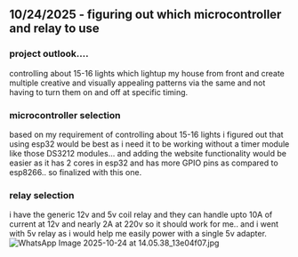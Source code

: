 <!--
  ===================    !!READ THIS NOTICE!!   ====================
  DO NOT edit this file manually. Your changes WILL BE OVERWRITTEN!
  This journal is auto generated and updated by Hack Club Blueprint.
  To edit this file, please edit your journal entries on Blueprint.
  ==================================================================
-->

## 10/24/2025 - figuring out which microcontroller and relay to use  

### project outlook....
controlling about 15-16 lights which lightup my house from front and create multiple creative and visually appealing patterns via the same and not having to turn them on and off at specific timing.

### **microcontroller selection**
based on my requirement of controlling about 15-16 lights i figured out that using esp32 would be best as i need it to be working without a timer module like those DS3212 modules... and adding the website functionality would be easier as it has 2 cores in esp32 and has more GPIO pins as compared to esp8266.. so finalized with this one.
### **relay selection**
i have the generic 12v and 5v coil relay and they can handle upto 10A of current at 12v and nearly 2A at 220v so it should work for me.. and i went with 5v relay as i would help me easily power with a single 5v adapter.![WhatsApp Image 2025-10-24 at 14.05.38_13e04f07.jpg](https://blueprint.hackclub.com/user-attachments/blobs/proxy/eyJfcmFpbHMiOnsiZGF0YSI6NTA0OSwicHVyIjoiYmxvYl9pZCJ9fQ==--3b223c5a17f030746409057228c54c382877d194/WhatsApp%20Image%202025-10-24%20at%2014.05.38_13e04f07.jpg)
  

